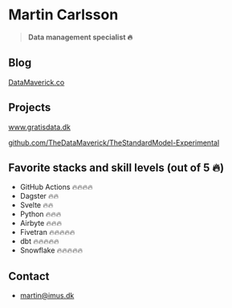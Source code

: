 # Martin Carlsson

> **Data management specialist 🔥**

## Blog

[DataMaverick.co](https://datamaverick.co)

## Projects

www.gratisdata.dk

[github.com/TheDataMaverick/TheStandardModel-Experimental](https://github.com/TheDataMaverick/TheStandardModel-Experimental)

## Favorite stacks and skill levels (out of 5 🔥)
 - GitHub Actions 🔥🔥🔥🔥
 - Dagster 🔥🔥
 - Svelte 🔥🔥
 - Python 🔥🔥🔥
 - Airbyte 🔥🔥🔥
 - Fivetran 🔥🔥🔥🔥🔥
 - dbt 🔥🔥🔥🔥🔥
 - Snowflake 🔥🔥🔥🔥🔥

## Contact
 - martin@imus.dk
